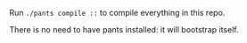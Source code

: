 Run `./pants compile ::` to compile everything in this repo.

There is no need to have pants installed: it will bootstrap itself.

